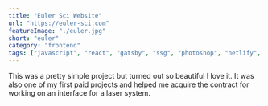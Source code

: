 ```yaml
---
title: "Euler Sci Website"
url: "https://euler-sci.com"
featureImage: "./euler.jpg"
short: "euler"
category: "frontend"
tags: ["javascript", "react", "gatsby", "ssg", "photoshop", "netlify", "graphql"]
---
```

This was a pretty simple project but turned out so beautiful I love it. It was
also one of my first paid projects and helped me acquire the contract for
working on an interface for a laser system.

